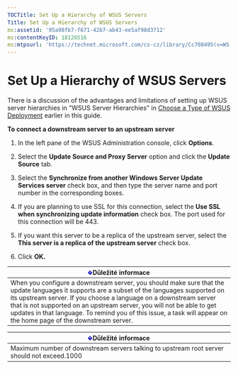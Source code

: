 ```yaml
---
TOCTitle: Set Up a Hierarchy of WSUS Servers
Title: Set Up a Hierarchy of WSUS Servers
ms:assetid: '95a98fb7-f671-42b7-ab43-ee5af98d3712'
ms:contentKeyID: 18126516
ms:mtpsurl: 'https://technet.microsoft.com/cs-cz/library/Cc708495(v=WS.10)'
---
```


Set Up a Hierarchy of WSUS Servers
==================================

There is a discussion of the advantages and limitations of setting up WSUS server hierarchies in "WSUS Server Hierarchies" in [Choose a Type of WSUS Deployment](https://technet.microsoft.com/12b665bc-07fa-4a4e-aed8-f970efe80c4c) earlier in this guide.

**To connect a downstream server to an upstream server**
1.  In the left pane of the WSUS Administration console, click **Options**.

2.  Select the **Update Source and Proxy Server** option and click the **Update Source** tab.

3.  Select the **Synchronize from another Windows Server Update Services server** check box, and then type the server name and port number in the corresponding boxes.

4.  If you are planning to use SSL for this connection, select the **Use SSL when synchronizing update information** check box. The port used for this connection will be 443.

5.  If you want this server to be a replica of the upstream server, select the **This server is a replica of the upstream server** check box.

6.  Click **OK.**

| ![](images/Cc708495.Important(WS.10).gif)Důležité informace                                                                                                                                                                                                                                                                                                                         |
|------------------------------------------------------------------------------------------------------------------------------------------------------------------------------------------------------------------------------------------------------------------------------------------------------------------------------------------------------------------------------------------------------------------|
| When you configure a downstream server, you should make sure that the update languages it supports are a subset of the languages supported on its upstream server. If you choose a language on a downstream server that is not supported on an upstream server, you will not be able to get updates in that language. To remind you of this issue, a task will appear on the home page of the downstream server. |

| ![](images/Cc708495.Important(WS.10).gif)Důležité informace    |
|---------------------------------------------------------------------------------------------|
| Maximum number of downstream servers talking to upstream root server should not exceed.1000 |
